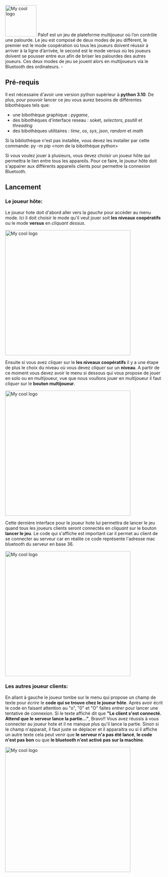 <img src="https://user-images.githubusercontent.com/86235354/235141848-fd58dc04-27b8-4409-95d7-c04cdf88341c.png" alt="My cool logo" width="100"/>
Palof est un jeu de plateforme multijoueur où l’on contrôle une palourde. Le jeu est composé de deux modes de jeu différent, le premier est le mode coopération où tous les joueurs doivent réussir à arriver à la ligne d’arrivée, le second est le mode versus où les joueurs doivent se pousser entre eux afin de briser les palourdes des autres joueurs. Ces deux modes de jeu se jouent alors en multijoueurs via le Bluetooth des ordinateurs.
-

## Pré-requis
Il est nécessaire d'avoir une version python supèrieur à **python 3.10**. De plus, pour pouvoir lancer ce jeu vous aurez besoins de différentes bibothèques tels que:
- une bibothèque graphique : *pygame*, 
- des bibothèques d'interface reseau : soket, *selectors*, *psutill* et *threading*
- des bibothèques utilitaires : *time*, *os*, *sys*, *json*, *random* et *math*

Si la bibliothèque n'est pas installée, vous devez les installer par cette commande:
py -m pip <nom de la bibothèque python>

Si vous voulez jouer à plusieurs, vous devez choisir un joueur hôte qui permettra le lien entre tous les appareils. Pour ce faire, le joueur hôte doit s'appairer aux différents appareils clients pour permettre la connexion Bluetooth.

## Lancement

### Le joueur hôte:
Le joueur hote doit d'abord aller vers la *gauche* pour accéder au menu mode. Ici il doit choisir le mode qu'il veut jouer soit **les niveaux coopératifs** ou le mode **versus** en *cliquant dessus*.

<img src="https://user-images.githubusercontent.com/86235354/235151493-e0b61485-ea4a-4d1e-9ab8-26c16741b686.png" alt="My cool logo" width="400"/>

Ensuite si vous avez cliquer sur le **les niveaux coopératifs** il y a une étape de plus le choix du niveau où vous devez *cliquer* sur un **niveau**. A partir de ce moment vous devez avoir le menu si dessous qui vous propose de jouer en solo ou en multijoueur, vue que nous voullons jouer en multijoueur il faut *cliquer* sur le **bouton multijoueur**.

<img src="https://user-images.githubusercontent.com/86235354/235151566-5ea5451a-7ddf-4f5b-80d2-5e269c6df150.png" alt="My cool logo" width="400"/>

Cette dernière interface pour le joueur hote lui permettra de lancer le jeu quand tous les joueurs clients seront connectés en *cliquant* sur le bouton **lancer le jeu**. Le code qui s'affiche est important car il permet au client de se connecter au serveur car en réalite ce code représente l'adresse mac bluetooth du serveur en base 36.

<img src="https://user-images.githubusercontent.com/86235354/235151674-fc62c70c-dfed-42e2-a60f-6a6bb5d24f4a.png" alt="My cool logo" width="400"/>

### Les autres joueur clients:
En allant à gauche le joueur tombe sur le menu qui propose un champ de texte pour *écrire* le **code qui se trouve chez le joueur hôte**. Après avoir écrit le code en faisant attention au "o", "0" et "O" faites *entrer* pour lancer une tentative de connexion. Si le texte affiché dit que **"Le client s'est connecté. Attend que le serveur lance la partie..."**,  Bravo!! Vous avez réussis à vous connecter au joueur hote et il ne manque plus qu'il lance la partie. Sinon si le champ n'apparait, il faut juste se déplacer et il apparaitra ou si il affiche un autre texte cela peut venir que **le serveur n'a pas été lancé**, **le code n'est pas bon** ou que **le bluetooth n'est activé pas sur la machine**.

<img src="https://user-images.githubusercontent.com/86235354/235150065-ce04bc3a-bb9a-4ba3-98c3-73d018c3242d.png" alt="My cool logo" width="400"/>
